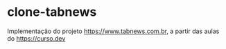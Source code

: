# clone-tabnews
Implementação do projeto https://www.tabnews.com.br, a partir das aulas do https://curso.dev
